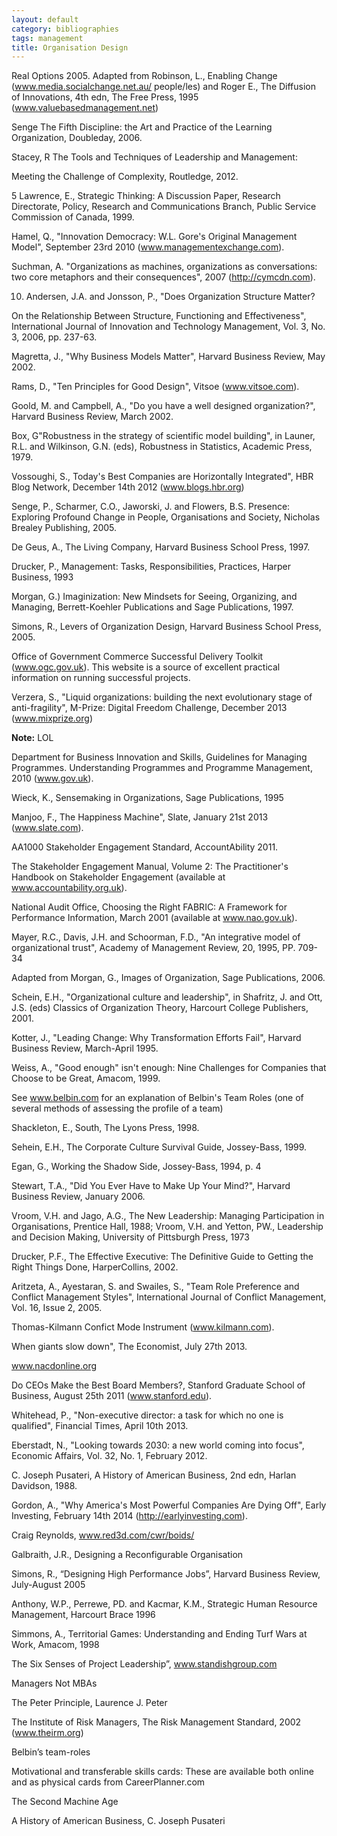 ```yaml
---
layout: default
category: bibliographies
tags: management
title: Organisation Design
---
```


Real Options 2005. Adapted from Robinson, L., Enabling Change (www.media.socialchange.net.au/ people/les) and Roger E., The Diffusion of Innovations, 4th edn, The Free Press, 1995 (www.valuebasedmanagement.net)

Senge The Fifth Discipline: the Art and Practice of the Learning Organization, Doubleday, 2006.

Stacey, R The Tools and Techniques of Leadership and Management:

Meeting the Challenge of Complexity, Routledge, 2012.

5 Lawrence, E., Strategic Thinking: A Discussion Paper, Research Directorate, Policy, Research and Communications Branch, Public Service Commission of Canada, 1999.

Hamel, Q., "Innovation Democracy: W.L. Gore's Original Management Model", September 23rd 2010 (www.managementexchange.com).

Suchman, A. "Organizations as machines, organizations as conversations: two core metaphors and their consequences", 2007 (http://cymcdn.com).

10. Andersen, J.A. and Jonsson, P., "Does Organization Structure Matter?

On the Relationship Between Structure, Functioning and Effectiveness", International Journal of Innovation and Technology Management, Vol. 3, No. 3, 2006, pp. 237-63.

Magretta, J., "Why Business Models Matter", Harvard Business Review, May 2002.

Rams, D., "Ten Principles for Good Design", Vitsoe (www.vitsoe.com).

Goold, M. and Campbell, A., "Do you have a well designed organization?", Harvard Business Review, March 2002.

Box, G"Robustness in the strategy of scientific model building", in Launer, R.L. and Wilkinson, G.N. (eds), Robustness in Statistics, Academic Press, 1979.

Vossoughi, S., Today's Best Companies are Horizontally Integrated", HBR Blog Network, December 14th 2012 (www.blogs.hbr.org)

Senge, P., Scharmer, C.O., Jaworski, J. and Flowers, B.S. Presence: Exploring Profound Change in People, Organisations and Society, Nicholas Brealey Publishing, 2005.

De Geus, A., The Living Company, Harvard Business School Press, 1997.

Drucker, P., Management: Tasks, Responsibilities, Practices, Harper Business, 1993

Morgan, G.) Imaginization: New Mindsets for Seeing, Organizing, and Managing, Berrett-Koehler Publications and Sage Publications, 1997.

Simons, R., Levers of Organization Design, Harvard Business School Press, 2005.

Office of Government Commerce Successful Delivery Toolkit (www.ogc.gov.uk). This website is a source of excellent practical information on running successful projects.

Verzera, S., "Liquid organizations: building the next evolutionary stage of anti-fragility", M-Prize: Digital Freedom Challenge, December 2013 (www.mixprize.org)

**Note:** LOL

Department for Business Innovation and Skills, Guidelines for Managing Programmes. Understanding Programmes and Programme Management, 2010 (www.gov.uk).

Wieck, K., Sensemaking in Organizations, Sage Publications, 1995

Manjoo, F., The Happiness Machine", Slate, January 21st 2013 (www.slate.com).

AA1000 Stakeholder Engagement Standard, AccountAbility 2011.

The Stakeholder Engagement Manual, Volume 2: The Practitioner's Handbook on Stakeholder Engagement (available at www.accountability.org.uk).

National Audit Office, Choosing the Right FABRIC: A Framework for Performance Information, March 2001 (available at www.nao.gov.uk).

Mayer, R.C., Davis, J.H. and Schoorman, F.D., "An integrative model of organizational trust", Academy of Management Review, 20, 1995, PP. 709-34

Adapted from Morgan, G., Images of Organization, Sage Publications, 2006.

Schein, E.H., "Organizational culture and leadership", in Shafritz, J. and Ott, J.S. (eds) Classics of Organization Theory, Harcourt College Publishers, 2001.

Kotter, J., "Leading Change: Why Transformation Efforts Fail", Harvard Business Review, March-April 1995.

Weiss, A., "Good enough" isn't enough: Nine Challenges for Companies that Choose to be Great, Amacom, 1999.

See www.belbin.com for an explanation of Belbin's Team Roles (one of several methods of assessing the profile of a team)

Shackleton, E., South, The Lyons Press, 1998.

Sehein, E.H., The Corporate Culture Survival Guide, Jossey-Bass, 1999.

Egan, G., Working the Shadow Side, Jossey-Bass, 1994, p. 4

Stewart, T.A., "Did You Ever Have to Make Up Your Mind?", Harvard Business Review, January 2006.

Vroom, V.H. and Jago, A.G., The New Leadership: Managing Participation in Organisations, Prentice Hall, 1988; Vroom, V.H. and Yetton, PW., Leadership and Decision Making, University of Pittsburgh Press, 1973

Drucker, P.F., The Effective Executive: The Definitive Guide to Getting the Right Things Done, HarperCollins, 2002.

Aritzeta, A., Ayestaran, S. and Swailes, S., "Team Role Preference and Conflict Management Styles", International Journal of Conflict Management, Vol. 16, Issue 2, 2005.

Thomas-Kilmann Confict Mode Instrument (www.kilmann.com).

When giants slow down", The Economist, July 27th 2013.

www.nacdonline.org

Do CEOs Make the Best Board Members?, Stanford Graduate School of Business, August 25th 2011 (www.stanford.edu).

Whitehead, P., "Non-executive director: a task for which no one is qualified", Financial Times, April 10th 2013.

Eberstadt, N., "Looking towards 2030: a new world coming into focus", Economic Affairs, Vol. 32, No. 1, February 2012.

C. Joseph Pusateri, A History of American Business, 2nd edn, Harlan Davidson, 1988.

Gordon, A., "Why America's Most Powerful Companies Are Dying Off", Early Investing, February 14th 2014 (http://earlyinvesting.com).

Craig Reynolds, www.red3d.com/cwr/boids/

Galbraith, J.R., Designing a Reconfigurable Organisation

Simons, R., “Designing High Performance Jobs”, Harvard Business Review, July-August 2005

Anthony, W.P., Perrewe, PD. and Kacmar, K.M., Strategic Human Resource Management, Harcourt Brace 1996

Simmons, A., Territorial Games: Understanding and Ending Turf Wars at Work, Amacom, 1998

The Six Senses of Project Leadership”, www.standishgroup.com

Managers Not MBAs

The Peter Principle, Laurence J. Peter

The Institute of Risk Managers, The Risk Management Standard, 2002 (www.theirm.org)

Belbin’s team-roles

Motivational and transferable skills cards: These are available both online and as physical cards from CareerPlanner.com

The Second Machine Age

A History of American Business, C. Joseph Pusateri
